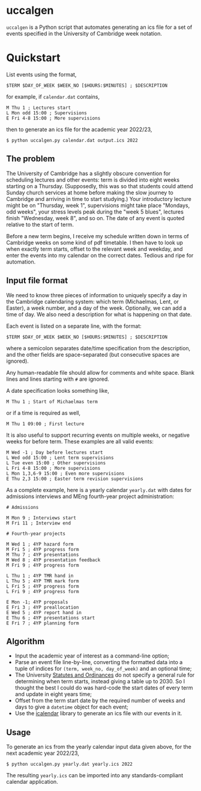 # uccalgen

`uccalgen` is a Python script that automates generating an ics file for a set
of events specified in the University of Cambridge week notation.

# Quickstart

List events using the format,
```
$TERM $DAY_OF_WEEK $WEEK_NO [$HOURS:$MINUTES] ; $DESCRIPTION
```
for example, if `calendar.dat` contains,
```
M Thu 1 ; Lectures start
L Mon odd 15:00 ; Supervisions
E Fri 4-8 15:00 ; More supervisions
```
then to generate an ics file for the academic year 2022/23,
```
$ python uccalgen.py calendar.dat output.ics 2022
```

## The problem

The University of Cambridge has a slightly obscure convention for scheduling
lectures and other events: term is divided into eight weeks starting on a
Thursday. (Supposedly, this was so that students could attend Sunday church
services at home before making the slow journey to Cambridge and arriving in
time to start studying.) Your introductory lecture might be on "Thursday, week
1", supervisions might take place "Mondays, odd weeks", your stress levels peak
during the "week 5 blues",  lectures finish "Wednesday, week 8", and so on. The
date of any event is quoted relative to the start of term.

Before a new term begins, I receive my schedule written down in terms of
Cambridge weeks on some kind of pdf timetable. I then have to look up when
exactly term starts, offset to the relevant week and weekday, and enter the
events into my calendar on the correct dates. Tedious and ripe for automation.

## Input file format

We need to know three pieces of information to uniquely specify a day in the
Cambridge calendaring system: which term (Michaelmas, Lent, or Easter), a week
number, and a day of the week. Optionally, we can add a time of day. We also
need a description for what is happening on that date.

Each event is listed on a separate line, with the format:
```
$TERM $DAY_OF_WEEK $WEEK_NO [$HOURS:$MINUTES] ; $DESCRIPTION
```
where a semicolon separates date/time specification from the description, and
the other fields are space-separated (but consecutive spaces are ignored).

Any human-readable file should allow for comments and white space. Blank lines
and lines starting with `#` are ignored.

A date specification looks something like, 
```
M Thu 1 ; Start of Michaelmas term
```
or if a time is required as well,
```
M Thu 1 09:00 ; First lecture
```

It is also useful to support recurring events on multiple weeks, or negative
weeks for before term. These examples are all valid events:
```
M Wed -1 ; Day before lectures start
L Wed odd 15:00 ; Lent term supervisions
L Tue even 15:00 ; Other supervisions
L Fri 4-8 15:00 ; More supervisions
L Mon 1,3,6-9 15:00 ; Even more supervisions
E Thu 2,3 15:00 ; Easter term revision supervisions
```

As a complete example, here is a yearly calendar `yearly.dat` with dates for
admissions interviews and MEng fourth-year project administration:
```
# Admissions

M Mon 9 ; Interviews start
M Fri 11 ; Interview end

# Fourth-year projects

M Wed 1 ; 4YP hazard form
M Fri 5 ; 4YP progress form
M Thu 7 ; 4YP presentations
M Wed 8 ; 4YP presentation feedback
M Fri 9 ; 4YP progress form

L Thu 1 ; 4YP TMR hand in
L Thu 5 ; 4YP TMR mark form
L Fri 5 ; 4YP progress form
L Fri 9 ; 4YP progress form

E Mon -1; 4YP proposals
E Fri 3 ; 4YP preallocation
E Wed 5 ; 4YP report hand in
E Thu 6 ; 4YP presentations start
E Fri 7 ; 4YP planning form
```

## Algorithm

* Input the academic year of interest as a command-line option;
* Parse an event file line-by-line, converting the formatted data into a tuple of indices for `(term, week_no, day_of_week)` and an optional time; 
* The University [Statutes and
Ordinances](https://www.admin.cam.ac.uk/univ/so/2018/chapter02-section10.html#heading1-10)
do not specify a general rule for determining when term starts, instead giving a table
up to 2030. So I thought the best I could do was hard-code the start dates of every term and
update in eight years time;
* Offset from the term start date by the required number of weeks and days
  to give a `datetime` object for each event;
* Use the [icalendar](https://icalendar.readthedocs.io/en/latest/)
library to generate an ics file with our events in it.

## Usage

To generate an ics from the yearly calendar input data given above, for the
next academic year 2022/23,
```
$ python uccalgen.py yearly.dat yearly.ics 2022
```
The resulting `yearly.ics` can be imported into any standards-compliant
calendar application.

